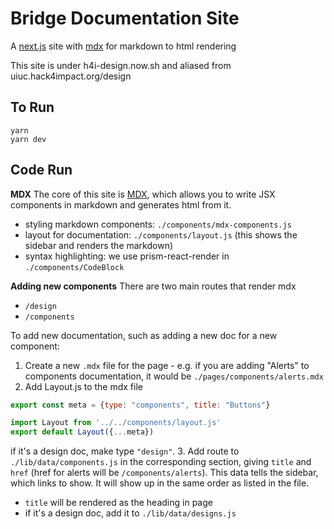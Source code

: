 # Bridge Documentation Site
A [next.js](https://nextjs.org/) site with [mdx](https://mdxjs.com/) for markdown to html rendering

This site is under h4i-design.now.sh and aliased from uiuc.hack4impact.org/design

## To Run
```
yarn
yarn dev
```

## Code Run

**MDX**
The core of this site is [MDX](https://mdxjs.com/), which allows you to write JSX components in markdown and generates html from it. 

- styling markdown components: `./components/mdx-components.js`
- layout for documentation: `./components/layout.js` (this shows the sidebar and renders the markdown)
- syntax highlighting: we use prism-react-render in `./components/CodeBlock`

**Adding new components**
There are two main routes that render mdx
- `/design`
- `/components`

To add new documentation, such as adding a new doc for a new component:
1. Create a new `.mdx` file for the page - e.g. if you are adding "Alerts" to components documentation, it would be `./pages/components/alerts.mdx`
2. Add Layout.js to the mdx file
```js
export const meta = {type: "components", title: "Buttons"}

import Layout from '../../components/layout.js'
export default Layout({...meta})
```
if it's a design doc, make type `"design"`.
3. Add route to `./lib/data/components.js` in the corresponding section, giving `title` and `href` (href for alerts will be `/components/alerts`). This data tells the sidebar, which links to show. It will show up in the same order as listed in the file.
   - `title` will be rendered as the heading in page
   - if it's a design doc, add it to `./lib/data/designs.js`

